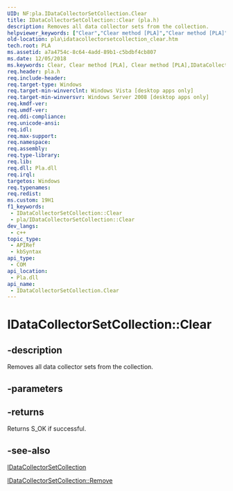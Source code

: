 ```yaml
---
UID: NF:pla.IDataCollectorSetCollection.Clear
title: IDataCollectorSetCollection::Clear (pla.h)
description: Removes all data collector sets from the collection.
helpviewer_keywords: ["Clear","Clear method [PLA]","Clear method [PLA]","IDataCollectorSetCollection interface","IDataCollectorSetCollection interface [PLA]","Clear method","IDataCollectorSetCollection.Clear","IDataCollectorSetCollection::Clear","base.idatacollectorsetcollection_clear","pla.idatacollectorsetcollection_clear","pla/IDataCollectorSetCollection::Clear"]
old-location: pla\idatacollectorsetcollection_clear.htm
tech.root: PLA
ms.assetid: a7a4754c-8c64-4add-89b1-c5bdbf4cb807
ms.date: 12/05/2018
ms.keywords: Clear, Clear method [PLA], Clear method [PLA],IDataCollectorSetCollection interface, IDataCollectorSetCollection interface [PLA],Clear method, IDataCollectorSetCollection.Clear, IDataCollectorSetCollection::Clear, base.idatacollectorsetcollection_clear, pla.idatacollectorsetcollection_clear, pla/IDataCollectorSetCollection::Clear
req.header: pla.h
req.include-header: 
req.target-type: Windows
req.target-min-winverclnt: Windows Vista [desktop apps only]
req.target-min-winversvr: Windows Server 2008 [desktop apps only]
req.kmdf-ver: 
req.umdf-ver: 
req.ddi-compliance: 
req.unicode-ansi: 
req.idl: 
req.max-support: 
req.namespace: 
req.assembly: 
req.type-library: 
req.lib: 
req.dll: Pla.dll
req.irql: 
targetos: Windows
req.typenames: 
req.redist: 
ms.custom: 19H1
f1_keywords:
 - IDataCollectorSetCollection::Clear
 - pla/IDataCollectorSetCollection::Clear
dev_langs:
 - c++
topic_type:
 - APIRef
 - kbSyntax
api_type:
 - COM
api_location:
 - Pla.dll
api_name:
 - IDataCollectorSetCollection.Clear
---
```


# IDataCollectorSetCollection::Clear


## -description

Removes all data collector sets from the collection.

## -parameters

## -returns

Returns S_OK if successful.

## -see-also

<a href="https://docs.microsoft.com/previous-versions/windows/desktop/api/pla/nn-pla-idatacollectorsetcollection">IDataCollectorSetCollection</a>



<a href="https://docs.microsoft.com/previous-versions/windows/desktop/api/pla/nf-pla-idatacollectorsetcollection-remove">IDataCollectorSetCollection::Remove</a>

